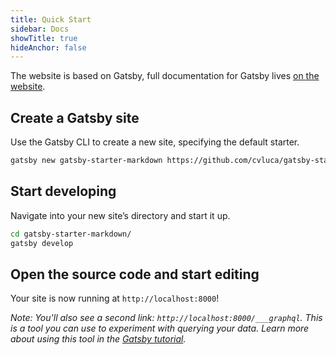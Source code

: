 ```yaml
---
title: Quick Start
sidebar: Docs
showTitle: true
hideAnchor: false
---
```

The website is based on Gatsby, full documentation for Gatsby lives [on the website](https://gatsbyjs.org/).

## Create a Gatsby site

  Use the Gatsby CLI to create a new site, specifying the default starter.

  ```sh
  gatsby new gatsby-starter-markdown https://github.com/cvluca/gatsby-starter-markdown
  ```

## Start developing

  Navigate into your new site’s directory and start it up.

  ```sh
  cd gatsby-starter-markdown/
  gatsby develop
  ```

## Open the source code and start editing

  Your site is now running at `http://localhost:8000`!

  *Note: You'll also see a second link: `http://localhost:8000/___graphql`. This is a tool you can use to experiment with querying your data. Learn more about using this tool in the [Gatsby tutorial](https://www.gatsbyjs.org/tutorial/part-five/#introducing-graphiql).*
